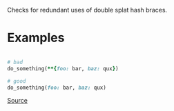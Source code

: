 
Checks for redundant uses of double splat hash braces.

# Examples

```ruby

# bad
do_something(**{foo: bar, baz: qux})

# good
do_something(foo: bar, baz: qux)
```

[Source](http://www.rubydoc.info/gems/rubocop/RuboCop/Cop/Style/RedundantDoubleSplatHashBraces)